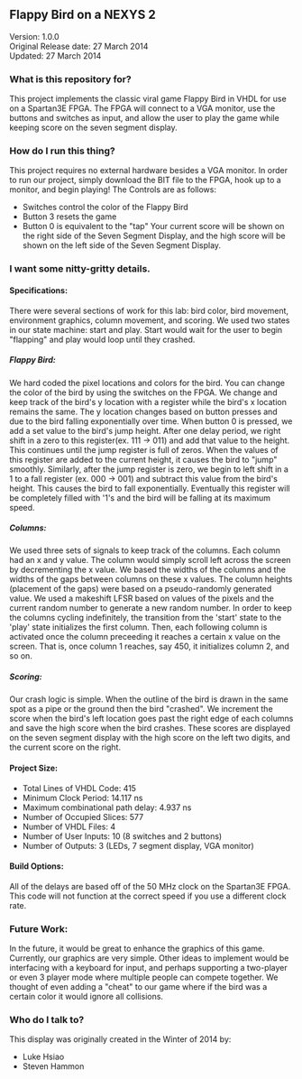 ## Flappy Bird on a NEXYS 2 ##

Version: 1.0.0<br>
Original Release date:  27 March 2014<br>
Updated:  27 March 2014 <br>

### What is this repository for? ###
This project implements the classic viral game Flappy Bird
in VHDL for use on a Spartan3E FPGA.  The FPGA will
connect to a VGA monitor, use the buttons and switches
as input, and allow the user to play the game while 
keeping score on the seven segment display.


### How do I run this thing? ###
This project requires no external hardware besides a VGA
monitor.  In order to run our project, simply download the
BIT file to the FPGA, hook up to a monitor, and begin playing!
The Controls are as follows:
 - Switches control the color of the Flappy Bird
 - Button 3 resets the game
 - Button 0 is equivalent to the "tap"
Your current score will be shown on the right side of the
Seven Segment Display, and the high score will be shown
on the left side of the Seven Segment Display.



### I want some nitty-gritty details. ###

#### Specifications: ####
There were several sections of work for this lab: bird color, bird movement,
environment graphics, column movement, and scoring.  We used two states in our 
state machine: start and play.  Start would wait for the user to begin 
"flapping" and play would loop until they crashed.

##### Flappy Bird: #####
We hard coded the pixel locations and colors for the bird.  You can change the 
color of the bird by using the switches on the FPGA. We change and keep track 
of the bird's y location with a register while the bird's x location remains 
the same. The y location changes based on button presses and due to the bird 
falling exponentially over time. When button 0 is pressed, we add a set value 
to the bird's jump height.  After one delay period, we right shift in a zero 
to this register(ex. 111 -> 011) and add that value to the height. This 
continues until the jump register is full of zeros.  When the values of this 
register are added to the current height, it causes the bird to "jump" smoothly.
Similarly, after the jump register is zero, we begin to left shift in a 1 to a 
fall register (ex. 000 -> 001) and subtract this value from the bird's height. 
This causes the bird to fall exponentially.  Eventually this register will be 
completely filled with '1's and the bird will be falling at its maximum speed.
				
##### Columns: #####
We used three sets of signals to keep track of the columns.  Each column had 
an x and y value.  The column would simply scroll left across the screen by 
decrementing the x value.  We based the widths of the columns and the widths 
of the gaps between columns on these x values. The column heights (placement 
of the gaps) were based on a pseudo-randomly generated value.  We used a 
makeshift LFSR based on values of the pixels and the current random number to 
generate a new random number.  In order to keep the columns cycling 
indefinitely, the transition from the 'start' state to the 'play' state 
initializes the first column.  Then, each following column is activated once 
the column preceeding it reaches a certain x value on the screen.  That is, 
once column 1 reaches, say 450, it initializes column 2, and so on.
				
##### Scoring: #####
Our crash logic is simple. When the outline of the bird is drawn in the same 
spot as a pipe or the ground then the bird "crashed". We increment the score 
when the bird's left location goes past the right edge of each columns and 
save the high score when the bird crashes. These scores are displayed on the 
seven segment display with the high score on the left two digits, and the 
current score on the right.

#### Project Size: ####
 * Total Lines of VHDL Code: 415
 * Minimum Clock Period: 14.117 ns
 * Maximum combinational path delay: 4.937 ns
 * Number of Occupied Slices: 577
 * Number of VHDL Files: 4
 * Number of User Inputs: 10 (8 switches and 2 buttons)
 * Number of Outputs: 3 (LEDs, 7 segment display, VGA monitor)

#### Build Options: ####
All of the delays are based off of the 50 MHz clock on the Spartan3E FPGA.
This code will not function at the correct speed if you use a different
clock rate.

  
### Future Work: ###
In the future, it would be great to enhance the graphics of
this game.  Currently, our graphics are very simple.  Other
ideas to implement would be interfacing with a keyboard for
input, and perhaps supporting a two-player or even 3 player
mode where multiple people can compete together.  We thought
of even adding a "cheat" to our game where if the bird was a
certain color it would ignore all collisions.

### Who do I talk to? ###

This display was originally created in the Winter of 2014 by:
* Luke Hsiao
* Steven Hammon
